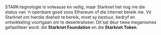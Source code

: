 STARK-tegnologie is volwasse en veilig, maar Starknet het nog nie die status van 'n openbare goed soos Ethereum of die internet bereik nie. Vir Starknet om hierdie doelwit te bereik, moet sy bestuur, bedryf en ontwikkeling voortgaan om te desentraliseer. Dit sal deur twee meganismes gefasiliteer word: die **Starknet Foundation** en die **Starknet Token**.